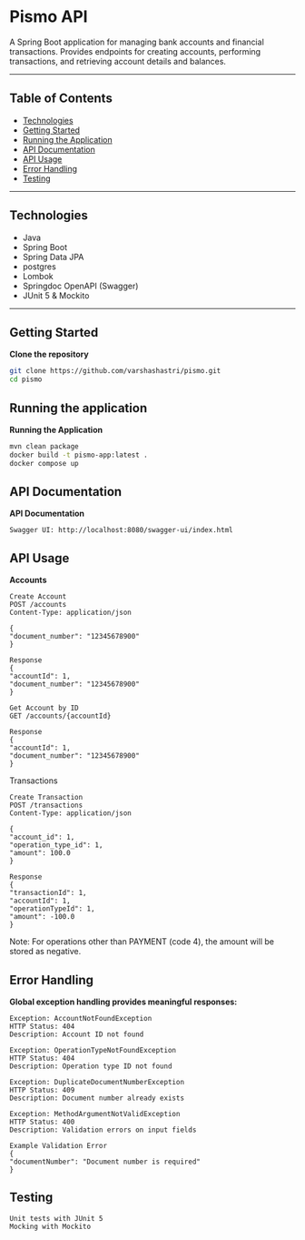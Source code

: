 # Pismo API

A Spring Boot application for managing bank accounts and financial transactions. Provides endpoints for creating accounts, performing transactions, and retrieving account details and balances.

---

## Table of Contents

- [Technologies](#technologies)
- [Getting Started](#getting-started)
- [Running the Application](#running-the-application)
- [API Documentation](#api-documentation)
- [API Usage](#api-usage)
- [Error Handling](#error-handling)
- [Testing](#testing)

---

## Technologies

- Java
- Spring Boot
- Spring Data JPA
- postgres
- Lombok
- Springdoc OpenAPI (Swagger)
- JUnit 5 & Mockito

---

## Getting Started

**Clone the repository**
```bash
git clone https://github.com/varshashastri/pismo.git
cd pismo
```
## Running the application

**Running the Application**
```bash
mvn clean package
docker build -t pismo-app:latest .
docker compose up
```

## API Documentation

**API Documentation**
```
Swagger UI: http://localhost:8080/swagger-ui/index.html
```

## API Usage

**Accounts**
```
Create Account
POST /accounts
Content-Type: application/json

{
"document_number": "12345678900"
}

Response
{
"accountId": 1,
"document_number": "12345678900"
}

Get Account by ID
GET /accounts/{accountId}

Response
{
"accountId": 1,
"document_number": "12345678900"
}
```
Transactions
```
Create Transaction
POST /transactions
Content-Type: application/json

{
"account_id": 1,
"operation_type_id": 1,
"amount": 100.0
}

Response
{
"transactionId": 1,
"accountId": 1,
"operationTypeId": 1,
"amount": -100.0
}
```
Note: For operations other than PAYMENT (code 4), the amount will be stored as negative.

## Error Handling

**Global exception handling provides meaningful responses:**
```
Exception: AccountNotFoundException
HTTP Status: 404
Description: Account ID not found

Exception: OperationTypeNotFoundException
HTTP Status: 404
Description: Operation type ID not found

Exception: DuplicateDocumentNumberException
HTTP Status: 409
Description: Document number already exists

Exception: MethodArgumentNotValidException
HTTP Status: 400
Description: Validation errors on input fields

Example Validation Error
{
"documentNumber": "Document number is required"
}
```
## Testing
```
Unit tests with JUnit 5
Mocking with Mockito
```

